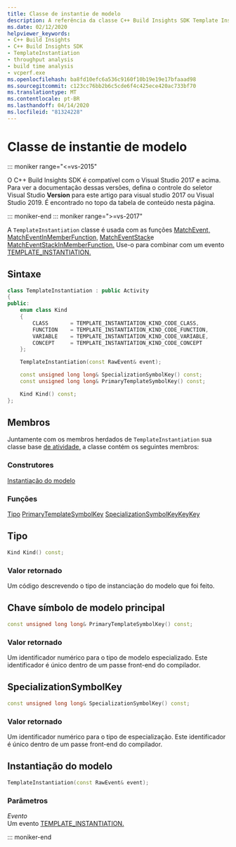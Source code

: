 ```yaml
---
title: Classe de instantie de modelo
description: A referência da classe C++ Build Insights SDK Template Instantiation.
ms.date: 02/12/2020
helpviewer_keywords:
- C++ Build Insights
- C++ Build Insights SDK
- TemplateInstantiation
- throughput analysis
- build time analysis
- vcperf.exe
ms.openlocfilehash: ba8fd10efc6a536c9160f10b19e19e17bfaaad98
ms.sourcegitcommit: c123cc76bb2b6c5cde6f4c425ece420ac733bf70
ms.translationtype: MT
ms.contentlocale: pt-BR
ms.lasthandoff: 04/14/2020
ms.locfileid: "81324228"
---
```

# <a name="templateinstantiation-class"></a>Classe de instantie de modelo

::: moniker range="<=vs-2015"

O C++ Build Insights SDK é compatível com o Visual Studio 2017 e acima. Para ver a documentação dessas versões, defina o controle do seletor Visual Studio **Version** para este artigo para visual studio 2017 ou Visual Studio 2019. É encontrado no topo da tabela de conteúdo nesta página.

::: moniker-end
::: moniker range=">=vs-2017"

A `TemplateInstantiation` classe é usada com as funções [MatchEvent,](../functions/match-event.md) [MatchEventInMemberFunction,](../functions/match-event-in-member-function.md) [MatchEventStack](../functions/match-event-stack.md)e [MatchEventStackInMemberFunction.](../functions/match-event-stack-in-member-function.md) Use-o para combinar com um evento [TEMPLATE_INSTANTIATION.](../event-table.md#template-instantiation)

## <a name="syntax"></a>Sintaxe

```cpp
class TemplateInstantiation : public Activity
{
public:
    enum class Kind
    {
        CLASS       = TEMPLATE_INSTANTIATION_KIND_CODE_CLASS,
        FUNCTION    = TEMPLATE_INSTANTIATION_KIND_CODE_FUNCTION,
        VARIABLE    = TEMPLATE_INSTANTIATION_KIND_CODE_VARIABLE,
        CONCEPT     = TEMPLATE_INSTANTIATION_KIND_CODE_CONCEPT
    };

    TemplateInstantiation(const RawEvent& event);

    const unsigned long long& SpecializationSymbolKey() const;
    const unsigned long long& PrimaryTemplateSymbolKey() const;

    Kind Kind() const;
};
```

## <a name="members"></a>Membros

Juntamente com os membros herdados de `TemplateInstantiation` sua classe base [de atividade,](activity.md) a classe contém os seguintes membros:

### <a name="constructors"></a>Construtores

[Instantiação do modelo](#template-instantiation)

### <a name="functions"></a>Funções

[Tipo](#kind)
[PrimaryTemplateSymbolKey](#primary-template-symbol-key)
[SpecializationSymbolKeyKeyKey](#specialization-symbol-key)

## <a name="kind"></a><a name="kind"></a>Tipo

```cpp
Kind Kind() const;
```

### <a name="return-value"></a>Valor retornado

Um código descrevendo o tipo de instanciação do modelo que foi feito.

## <a name="primarytemplatesymbolkey"></a><a name="primary-template-symbol-key"></a>Chave símbolo de modelo principal

```cpp
const unsigned long long& PrimaryTemplateSymbolKey() const;
```

### <a name="return-value"></a>Valor retornado

Um identificador numérico para o tipo de modelo especializado. Este identificador é único dentro de um passe front-end do compilador.

## <a name="specializationsymbolkey"></a><a name="specialization-symbol-key"></a>SpecializationSymbolKey

```cpp
const unsigned long long& SpecializationSymbolKey() const;
```

### <a name="return-value"></a>Valor retornado

Um identificador numérico para o tipo de especialização. Este identificador é único dentro de um passe front-end do compilador.

## <a name="templateinstantiation"></a><a name="template-instantiation"></a>Instantiação do modelo

```cpp
TemplateInstantiation(const RawEvent& event);
```

### <a name="parameters"></a>Parâmetros

*Evento*\
Um evento [TEMPLATE_INSTANTIATION.](../event-table.md#template-instantiation)

::: moniker-end
